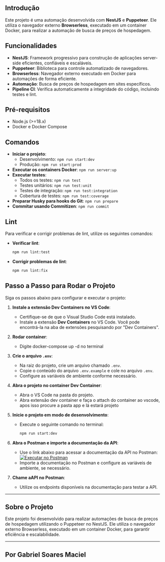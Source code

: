 ## Introdução
Este projeto é uma automação desenvolvida com **NestJS** e **Puppeteer**. Ele utiliza o navegador externo **Browserless**, executado em um container Docker, para realizar a automação de busca de preços de hospedagem.

## Funcionalidades
- **NestJS**: Framework progressivo para construção de aplicações server-side eficientes, confiáveis e escaláveis.
- **Puppeteer**: Biblioteca para controle automatizado de navegadores.
- **Browserless**: Navegador externo executado em Docker para automações de forma eficiente.
- **Automação**: Busca de preços de hospedagem em sites específicos.
- **Pipeline CI**: Verifica automaticamente a integridade do código, incluindo testes e lint.

## Pré-requisitos
- Node.js (>=18.x)
- Docker e Docker Compose

## Comandos
- **Iniciar o projeto**:
  - Desenvolvimento: `npm run start:dev`
  - Produção: `npm run start:prod`
- **Executar os containers Docker**: `npm run server:up`
- **Executar testes**:
  - Todos os testes: `npm run test`
  - Testes unitários: `npm run test:unit`
  - Testes de integração: `npm run test:integration`
  - Cobertura de testes: `npm run test:coverage`
- **Preparar Husky para hooks do Git**: `npm run prepare`
- **Commitar usando Commitizen**: `npm run commit`


## Lint
Para verificar e corrigir problemas de lint, utilize os seguintes comandos:
- **Verificar lint**:
    ```bash
    npm run lint:test
    ```
- **Corrigir problemas de lint**:
    ```bash
    npm run lint:fix
    ```

## Passo a Passo para Rodar o Projeto

Siga os passos abaixo para configurar e executar o projeto:

1. **Instale a extensão Dev Containers no VS Code**:
   - Certifique-se de que o Visual Studio Code está instalado.
   - Instale a extensão **Dev Containers** no VS Code. Você pode encontrá-la na aba de extensões pesquisando por "Dev Containers".
  
2. **Rodar container**:
   - Digite docker-compose up -d no terminal

3. **Crie o arquivo `.env`**:
   - Na raiz do projeto, crie um arquivo chamado `.env`.
   - Copie o conteúdo do arquivo `.env.example` e cole no arquivo `.env`.
   - Configure as variáveis de ambiente conforme necessário.

4. **Abra o projeto no container Dev Container**:
   - Abra o VS Code na pasta do projeto.
   - Abra extensão dev container e faça o attach do container ao vscode, apos isso procure a pasta app e lá estará projeto

5. **Inicie o projeto em modo de desenvolvimento**:
   - Execute o seguinte comando no terminal:
     ```bash
     npm run start:dev
     ```

6. **Abra o Postman e importe a documentação da API**:
   - Use o link abaixo para acessar a documentação da API no Postman:
     [![Executar no Postman](https://run.pstmn.io/button.svg)](https://documenter.getpostman.com/view/37022898/2sB2cYdLuG)
   - Importe a documentação no Postman e configure as variáveis de ambiente, se necessário.

7. **Chame aAPI no Postman**:
   - Utilize os endpoints disponíveis na documentação para testar a API.

---

## Sobre o Projeto
Este projeto foi desenvolvido para realizar automações de busca de preços de hospedagem utilizando o Puppeteer no NestJS. Ele utiliza o navegador externo Browserless, executado em um container Docker, para garantir eficiência e escalabilidade.

---
## Por Gabriel Soares Maciel
